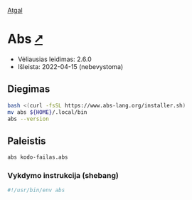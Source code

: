 [Atgal](./readme.md)

# Abs [&#x2B67;](https://www.abs-lang.org/)

* Vėliausias leidimas: 2.6.0
* Išleista: 2022-04-15 (nebevystoma)

## Diegimas

```bash
bash <(curl -fsSL https://www.abs-lang.org/installer.sh)
mv abs ${HOME}/.local/bin
abs --version
```

## Paleistis

```bash
abs kodo-failas.abs
```

### Vykdymo instrukcija (shebang)

```bash
#!/usr/bin/env abs
```
